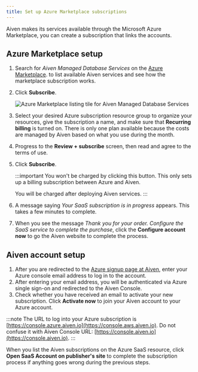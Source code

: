 ```yaml
---
title: Set up Azure Marketplace subscriptions
---
```


Aiven makes its services available through the Microsoft Azure Marketplace, you can create a subscription that links the accounts.

## Azure Marketplace setup

1. Search for _Aiven Managed Database Services_ on the [Azure
   Marketplace](https://portal.azure.com/#view/Microsoft_Azure_Marketplace/MarketplaceOffersBlade/selectedMenuItemId/home).
   to list available Aiven services and see how the marketplace subscription works.

1. Click **Subscribe**.

   ![Azure Marketplace listing tile for Aiven Managed Database Services](/images/content/platform/howto/azure-marketplace-listing.png)

1. Select your desired Azure subscription resource group to organize
   your resources, give the subscription a name, and make sure that
   **Recurring billing** is turned on. There is only one plan available
   because the costs are managed by Aiven based on what you use
   during the month.
1. Progress to the **Review + subscribe** screen, then read and agree
   to the terms of use.
1. Click **Subscribe**.

   :::important
   You won't be charged by clicking this button. This only
   sets up a billing subscription between Azure and Aiven.

   You will be charged after deploying Aiven services.
   :::

1. A message saying _Your SaaS subscription is
   in progress_ appears. This takes a few minutes to complete.
1. When you see the message _Thank you for your order. Configure the
   SaaS service to complete the purchase_, click the **Configure
   account now** to go the Aiven website to complete the process.

## Aiven account setup

1. After you are redirected to the [Azure signup page at Aiven](https://console.azure.aiven.io/login),
   enter your Azure console email address to log in to the account.
1. After entering your email address, you will be authenticated via Azure single sign-on
   and redirected to the Aiven Console.
1. Check whether you have received an email to activate your new subscription.
   Click **Activate now** to join your Aiven account to your Azure account.

:::note
The URL to log into your Azure subscription is [https://console.azure.aiven.io](https://console.aws.aiven.io).
Do not confuse it with Aiven Console URL: [https://console.aiven.io](https://console.aiven.io).
:::

When you list the Aiven subscriptions on the Azure SaaS resource, click **Open
SaaS Account on publisher's site** to complete the subscription process if
anything goes wrong during the previous steps.
